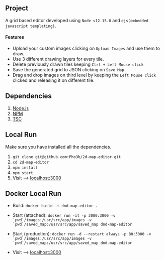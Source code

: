 
## Project
A grid based editor developed using ``Node v12.15.0`` and ``ejs(embedded javascript templating)``.    


#### Features

- Upload your custom images clicking on ``Upload Images`` and use them to draw.
- Use 3 different drawing layers for every tile.
- Delete previously drawn tiles keeping ``Ctrl + Left Mouse click``
- Save the generated grid to JSON clicking on ``Save Map``
- Drag and drop images on third level by keeping the ``Left Mouse click`` clicked and releasing it on different tile.

## Dependencies
1. [Node.js](http://nodejs.org/)
2. [NPM](https://www.npmjs.com/)
3. [TSC](https://www.npmjs.com/package/tsc)

## Local Run
Make sure you have installed all the dependencies.

1. ```git clone git@github.com:Pho3b/2d-map-editor.git```
2. ```cd 2d-map-editor```
3. ```npm install```
4. ```npm start```
5. Visit --> [localhost:3000](http://localhost:3000/)


## Docker Local Run 
- Build: `docker build -t dnd-map-editor .`


- Start (attached): ``docker run -it -p 3000:3000 -v `pwd`/images:/usr/src/app/images -v `pwd`/saved_map:/usr/src/app/saved_map dnd-map-editor``
- Start (production): ``docker run -d --restart always -p 80:3000 -v `pwd`/images:/usr/src/app/images -v `pwd`/saved_map:/usr/src/app/saved_map dnd-map-editor``
- Visit --> [localhost:3000](http://localhost:3000/)
